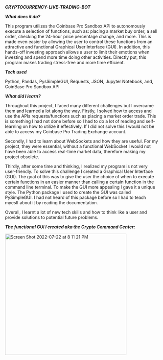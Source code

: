 ***CRYPTOCURRENCY-LIVE-TRADING-BOT***

***What does it do?***

This program utilizes the Coinbase Pro Sandbox API to autonomously execute a selection of functions, such as: placing a market buy order, a sell order, checking the 24-hour price percentage change, and more. This is made even easier by allowing the user to control these functions from an attractive and functional Graphical User Interface (GUI). In addition, this hands-off investing approach allows a user to limit their emotions when investing and spend more time doing other activities. Directly put, this program makes trading stress-free and more time efficient.

***Tech used***

Python, Pandas, PysSimpleGUI, Requests, JSON, Jupyter Notebook, and, CoinBase Pro Sandbox API

***What did I learn?***

Throughout this project, I faced many different challenges but I overcame them and learned a lot along the way. Firstly, I solved how to access and use the APIs requests/functions such as placing a market order trade. This is something I had not done before so I had to do a lot of reading and self-learning on how to utilize it effectively. If I did not solve this I would not be able to access my Coinbase Pro Trading Exchange account.

Secondly, I had to learn about WebSockets and how they are useful. For my project, they were essential, without a functional WebSocket I would not have been able to access real-time market data, therefore making my project obsolete.

Thirdly, after some time and thinking, I realized my program is not very user-friendly. To solve this challenge I created a Graphical User Interface (GUI). The goal of this was to give the user the choice of when to execute certain functions in an easier manner than calling a certain function in the command line terminal. To make the GUI more appealing I gave it a unique style. 
 The Python package I used to create the GUI was called PySimpleGUI. I had not heard of this package before so I had to teach myeslf about it by reading the documentation. 

Overall, I learnt a lot of new tech skills and how to think like a user and provide solutions to potential future problems.

***The functional GUI I created aka the Crypto Command Center:***


<img width="396" alt="Screen Shot 2022-07-22 at 8 11 21 PM" src="https://user-images.githubusercontent.com/82910305/180582622-43b22a18-853c-4844-802c-9c66af2bc06d.png">
